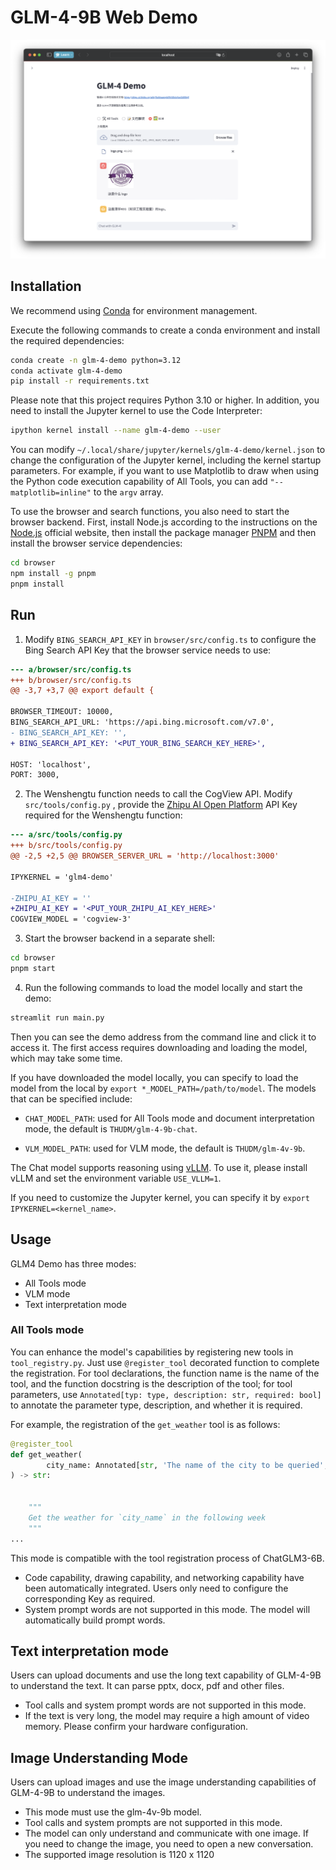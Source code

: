 # GLM-4-9B Web Demo

![Demo webpage](assets/demo.png)

## Installation

We recommend using [Conda](https://docs.conda.io/en/latest/) for environment management.

Execute the following commands to create a conda environment and install the required dependencies:

```bash
conda create -n glm-4-demo python=3.12
conda activate glm-4-demo
pip install -r requirements.txt
```

Please note that this project requires Python 3.10 or higher.
In addition, you need to install the Jupyter kernel to use the Code Interpreter:

```bash
ipython kernel install --name glm-4-demo --user
```

You can modify `~/.local/share/jupyter/kernels/glm-4-demo/kernel.json` to change the configuration of the Jupyter
kernel, including the kernel startup parameters. For example, if you want to use Matplotlib to draw when using the
Python code execution capability of All Tools, you can add `"--matplotlib=inline"` to the `argv` array.

To use the browser and search functions, you also need to start the browser backend. First, install Node.js according to
the instructions on the [Node.js](https://nodejs.org/en/download/package-manager)
official website, then install the package manager [PNPM](https://pnpm.io) and then install the browser service
dependencies:

```bash
cd browser
npm install -g pnpm
pnpm install
```

## Run

1. Modify `BING_SEARCH_API_KEY` in `browser/src/config.ts` to configure the Bing Search API Key that the browser service
   needs to use:

```diff
--- a/browser/src/config.ts
+++ b/browser/src/config.ts
@@ -3,7 +3,7 @@ export default {

BROWSER_TIMEOUT: 10000,
BING_SEARCH_API_URL: 'https://api.bing.microsoft.com/v7.0',
- BING_SEARCH_API_KEY: '',
+ BING_SEARCH_API_KEY: '<PUT_YOUR_BING_SEARCH_KEY_HERE>',

HOST: 'localhost',
PORT: 3000,
```

2. The Wenshengtu function needs to call the CogView API. Modify `src/tools/config.py`
   , provide the [Zhipu AI Open Platform](https://open.bigmodel.cn) API Key required for the Wenshengtu function:

```diff
--- a/src/tools/config.py
+++ b/src/tools/config.py
@@ -2,5 +2,5 @@ BROWSER_SERVER_URL = 'http://localhost:3000'

IPYKERNEL = 'glm4-demo'

-ZHIPU_AI_KEY = ''
+ZHIPU_AI_KEY = '<PUT_YOUR_ZHIPU_AI_KEY_HERE>'
COGVIEW_MODEL = 'cogview-3'
```

3. Start the browser backend in a separate shell:

```bash
cd browser
pnpm start
```

4. Run the following commands to load the model locally and start the demo:

```bash
streamlit run main.py
```

Then you can see the demo address from the command line and click it to access it. The first access requires downloading
and loading the model, which may take some time.

If you have downloaded the model locally, you can specify to load the model from the local
by `export *_MODEL_PATH=/path/to/model`. The models that can be specified include:

- `CHAT_MODEL_PATH`: used for All Tools mode and document interpretation mode, the default is `THUDM/glm-4-9b-chat`.

- `VLM_MODEL_PATH`: used for VLM mode, the default is `THUDM/glm-4v-9b`.

The Chat model supports reasoning using [vLLM](https://github.com/vllm-project/vllm). To use it, please install vLLM and
set the environment variable `USE_VLLM=1`.

If you need to customize the Jupyter kernel, you can specify it by `export IPYKERNEL=<kernel_name>`.

## Usage

GLM4 Demo has three modes:

- All Tools mode
- VLM mode
- Text interpretation mode

### All Tools mode

You can enhance the model's capabilities by registering new tools in `tool_registry.py`. Just use `@register_tool`
decorated function to complete the registration. For tool declarations, the function name is the name of the tool, and
the function docstring
is the description of the tool; for tool parameters, use `Annotated[typ: type, description: str, required: bool]` to
annotate the parameter type, description, and whether it is required.

For example, the registration of the `get_weather` tool is as follows:

```python
@register_tool
def get_weather(
        city_name: Annotated[str, 'The name of the city to be queried', True],
) -> str:


    """
    Get the weather for `city_name` in the following week
    """
...
```

This mode is compatible with the tool registration process of ChatGLM3-6B.

+ Code capability, drawing capability, and networking capability have been automatically integrated. Users only need to
  configure the corresponding Key as required.
+ System prompt words are not supported in this mode. The model will automatically build prompt words.

## Text interpretation mode

Users can upload documents and use the long text capability of GLM-4-9B to understand the text. It can parse pptx, docx,
pdf and other files.

+ Tool calls and system prompt words are not supported in this mode.
+ If the text is very long, the model may require a high amount of video memory. Please confirm your hardware
  configuration.

## Image Understanding Mode

Users can upload images and use the image understanding capabilities of GLM-4-9B to understand the images.

+ This mode must use the glm-4v-9b model.
+ Tool calls and system prompts are not supported in this mode.
+ The model can only understand and communicate with one image. If you need to change the image, you need to open a new
  conversation.
+ The supported image resolution is 1120 x 1120